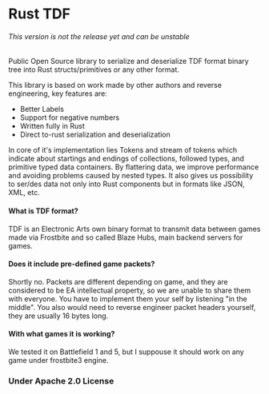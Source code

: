 # Rust TDF
###### This version is not the release yet and can be unstable

Public Open Source library to serialize and deserialize TDF format binary tree into Rust structs/primitives or any other format.

This library is based on work made by other authors and reverse engineering, key features are:

* Better Labels
* Support for negative numbers
* Written fully in Rust
* Direct to-rust serialization and deserialization 

In core of it's implementation lies Tokens and stream of tokens which indicate about startings and endings of collections, followed types, and primitive typed data containers. By flattering data, we improve performance and avoiding problems caused by nested types. It also gives us possibility to ser/des data not only into Rust components but in formats like JSON, XML, etc.

#### What is TDF format?

TDF is an Electronic Arts own binary format to transmit data between games made via Frostbite and so called Blaze Hubs, main backend servers for games.

#### Does it include pre-defined game packets?

Shortly no. Packets are different depending on game, and they are considered to be EA intellectual property, so we are unable to share them with everyone. You have to implement them your self by listening "in the middle". You also would need to reverse engineer packet headers yourself, they are usually 16 bytes long.

#### With what games it is working?

We tested it on Battlefield 1 and 5, but I suppouse it should work on any game under frostbite3 engine.

### Under Apache 2.0 License
